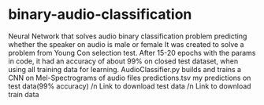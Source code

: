 # binary-audio-classification
Neural Network that solves audio binary classification problem predicting whether the speaker on audio is male or female
It was created to solve a problem from Young Con selection test. After 15-20 epochs with the params in code, it had an accuracy of about 99% on closed test dataset, when using all training data for learning.
AudioClassifier.py builds and trains a CNN on Mel-Spectrograms of audio files
predictions.tsv my predictions on test data(99% accuracy) /n
Link to download test data /n
Link to download train data
